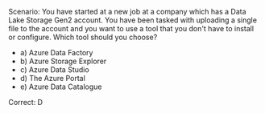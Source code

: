 Scenario: You have started at a new job at a company which has a Data Lake Storage Gen2 account. You have been tasked with uploading a single file to the account and you want to use a tool that you don't have to install or configure. 
Which tool should you choose?

- a) Azure Data Factory
- b) Azure Storage Explorer
- c) Azure Data Studio
- d) The Azure Portal
- e) Azure Data Catalogue

Correct: D